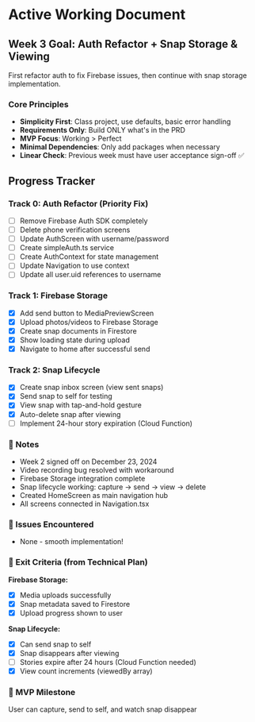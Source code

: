 # Active Working Document

## Week 3 Goal: Auth Refactor + Snap Storage & Viewing
First refactor auth to fix Firebase issues, then continue with snap storage implementation.

### Core Principles
- **Simplicity First**: Class project, use defaults, basic error handling
- **Requirements Only**: Build ONLY what's in the PRD
- **MVP Focus**: Working > Perfect
- **Minimal Dependencies**: Only add packages when necessary
- **Linear Check**: Previous week must have user acceptance sign-off ✅

## Progress Tracker

### Track 0: Auth Refactor (Priority Fix)
- [ ] Remove Firebase Auth SDK completely
- [ ] Delete phone verification screens
- [ ] Update AuthScreen with username/password
- [ ] Create simpleAuth.ts service
- [ ] Create AuthContext for state management
- [ ] Update Navigation to use context
- [ ] Update all user.uid references to username

### Track 1: Firebase Storage
- [x] Add send button to MediaPreviewScreen
- [x] Upload photos/videos to Firebase Storage
- [x] Create snap documents in Firestore
- [x] Show loading state during upload
- [x] Navigate to home after successful send

### Track 2: Snap Lifecycle
- [x] Create snap inbox screen (view sent snaps)
- [x] Send snap to self for testing
- [x] View snap with tap-and-hold gesture
- [x] Auto-delete snap after viewing
- [ ] Implement 24-hour story expiration (Cloud Function)

### 📝 Notes
- Week 2 signed off on December 23, 2024
- Video recording bug resolved with workaround
- Firebase Storage integration complete
- Snap lifecycle working: capture → send → view → delete
- Created HomeScreen as main navigation hub
- All screens connected in Navigation.tsx

### 🐛 Issues Encountered
- None - smooth implementation!

### 🎯 Exit Criteria (from Technical Plan)
**Firebase Storage:**
- [x] Media uploads successfully
- [x] Snap metadata saved to Firestore
- [x] Upload progress shown to user

**Snap Lifecycle:**
- [x] Can send snap to self
- [x] Snap disappears after viewing
- [ ] Stories expire after 24 hours (Cloud Function needed)
- [x] View count increments (viewedBy array)

### 🏁 MVP Milestone
User can capture, send to self, and watch snap disappear